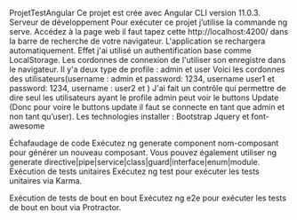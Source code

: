ProjetTestAngular
Ce projet  est crée avec Angular CLI version 11.0.3.
Serveur de développement
Pour exécuter ce projet j’utilise la commande ng serve.
Accédez à la page web il faut tapez cette http://localhost:4200/ dans la barre de recherche de votre 
navigateur. L'application se rechargera automatiquement.
Effet j'ai utilisé un authentification base comme LocalStorage. 
Les cordonnes de connexion de l'utiliser son enregistre dans le navigateur.
Il y'a deux type de profile : admin et user 
Voici les cordonnes des utilisateurs(username : admin et password: 1234,  username user1 et password: 1234, username : user2 et  )
J'ai fait un contrôle qui permettre de dire seul les utilisateurs ayant le profile admin peut voir le 
buttons Update (Donc pour voire le buttons update il faut se connecte en tant que admin et non tant qu’user).
Les technologies installer :
Bootstrap
Jquery et font-awesome

Échafaudage de code
Exécutez ng generate component nom-composant pour générer un nouveau composant. Vous pouvez également utiliser ng generate directive|pipe|service|class|guard|interface|enum|module.
Exécution de tests unitaires
Exécutez ng test pour exécuter les tests unitaires via Karma.

Exécution de tests de bout en bout
Exécutez ng e2e pour exécuter les tests de bout en bout via Protractor.
